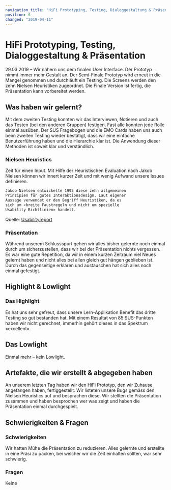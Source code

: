 ```yaml
---
navigation_title: "HiFi Prototyping, Testing, Dialoggestaltung & Präsentation"
position: 6
changed: "2019-04-11"
---
```


# HiFi Prototyping, Testing, Dialoggestaltung & Präsentation 
29.03.2019 – Wir nähern uns dem finalen User Interface. Der Prototyp nimmt immer mehr Gestalt an. Der Semi-Finale Prototyp wird erneut in die Mangel genommen und durchläuft ein Testing. Die Screens werden den zehn Nielsen Heuristiken zugeordnet. Die Finale Version ist fertig, die Präsentation kann vorbereitet werden.

## Was haben wir gelernt?
Mit dem zweiten Testing konnten wir das Interviewen, Notieren und auch das Testen (bei den anderen Gruppen) festigen. Fast alle konnten jede Rolle einmal ausüben. Der SUS Fragebogen und die EMO Cards haben uns auch beim zweiten Testing wieder bestätigt, dass wir eine einfache Benutzerführung haben und die Hierarchie klar ist. Die Anwendung dieser Methoden ist soweit klar und verständlich.

### Nielsen Heuristics
Zeit für einen Input. Mit Hilfe der Heuristischen Evaluation nach Jakob Nielsen können wir innert kurzer Zeit und mit wenig Aufwand unsere Issues definieren. 

```html
Jakob Nielsen entwickelte 1995 diese zehn allgemeinen 
Prinzipien für gutes Interaktionsdesign. Laut eigener 
Aussage verwendet er den Begriff Heuristiken, da es 
sich um «breite Faustregeln und nicht um spezielle 
Usability Richtlinien» handelt.
```
Quelle: [Usabilityreport](http://www.usabilityreport.de/usability-heuristiken-nielsen)

### Präsentation
Während unserem Schlussspurt gehen wir alles bisher gelernte noch einmal durch um sicherzustellen, dass wir bei der Präsentation nichts vergessen. Es war eine gute Repetition, da wir in einem kurzen Zeitraum viel Neues gelernt haben und nicht alles bei allen gleich gut hängen geblieben ist. Durch das gegenseitige erklären und austauschen hat sich alles noch einmal gefestigt.

## Highlight & Lowlight
### Das Highlight
Es hat uns sehr gefreut, dass unsere Lern-Applikation Benefit das dritte Testing so gut bestanden hat. Mit einem Resultat von 85 SUS-Punkten haben wir nicht gerechnet, immerhin gehört dieses in das Spektrum «excellent».

## Das Lowlight
Einmal mehr – kein Lowlight.

## Artefakte, die wir erstellt & abgegeben haben
An unserem letzten Tag haben wir den HiFi Prototyp, den wir Zuhause angefangen haben, fertiggestellt. Wir listeten unsere Bugs gemäss den Nielsen Heuristics auf und besprachen diese. Wir stellten die Präsentation zusammen und haben besprochen wer was zeigt und haben die Präsentation einmal durchgespielt.

## Schwierigkeiten & Fragen
### Schwierigkeiten
Wir hatten Mühe die Präsentation zu reduzieren. Alles gelernte und erstellte in eine Präsi zu packen, bei welcher wir die Zeit einhalten sollten, war sehr schwierig. 

### Fragen
Keine

